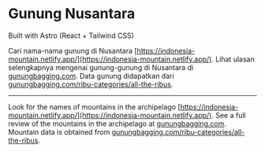 # Gunung Nusantara

Built with Astro (React + Tailwind CSS)

Cari nama-nama gunung di Nusantara [https://indonesia-mountain.netlify.app/](https://indonesia-mountain.netlify.app/).
Lihat ulasan selengkapnya mengenai gunung-gunung di Nusantara di [gunungbagging.com](https://www.gunungbagging.com).
Data gunung didapatkan dari [gunungbagging.com/ribu-categories/all-the-ribus](https://www.gunungbagging.com/ribu-categories/all-the-ribus/).

---

Look for the names of mountains in the archipelago [https://indonesia-mountain.netlify.app/](https://indonesia-mountain.netlify.app/).
See a full review of the mountains in the archipelago at [gunungbagging.com](https://www.gunungbagging.com).
Mountain data is obtained from [gunungbagging.com/ribu-categories/all-the-ribus](https://www.gunungbagging.com/ribu-categories/all-the-ribus/).